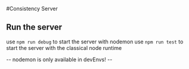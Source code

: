 #Consistency Server

## Run the server
use `npm run debug` to start the server with nodemon
use `npm run test` to start the server with the classical node runtime

-- nodemon is only available in devEnvs! -- 